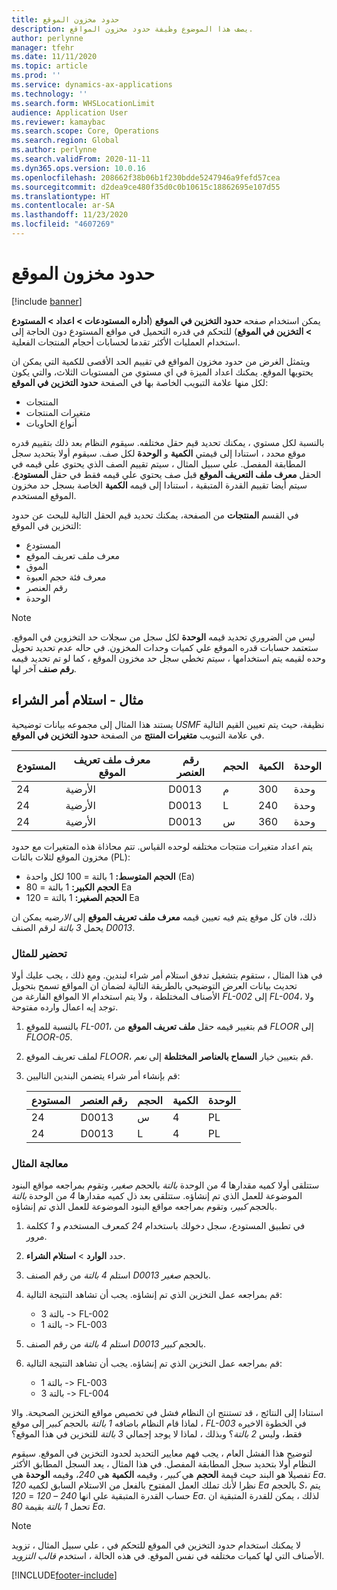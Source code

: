 ```yaml
---
title: حدود مخزون الموقع
description: يصف هذا الموضوع وظيفة حدود مخزون المواقع.
author: perlynne
manager: tfehr
ms.date: 11/11/2020
ms.topic: article
ms.prod: ''
ms.service: dynamics-ax-applications
ms.technology: ''
ms.search.form: WHSLocationLimit
audience: Application User
ms.reviewer: kamaybac
ms.search.scope: Core, Operations
ms.search.region: Global
ms.author: perlynne
ms.search.validFrom: 2020-11-11
ms.dyn365.ops.version: 10.0.16
ms.openlocfilehash: 208662f38b06b1f230bdde5247946a9fefd57cea
ms.sourcegitcommit: d2dea9ce480f35d0c0b10615c18862695e107d55
ms.translationtype: HT
ms.contentlocale: ar-SA
ms.lasthandoff: 11/23/2020
ms.locfileid: "4607269"
---
```

# <a name="location-stocking-limits"></a>حدود مخزون الموقع

[!include [banner](../includes/banner.md)]

يمكن استخدام صفحه **حدود التخزين في الموقع** (**أداره المستودعات \> اعداد \> المستودع \> التخزين في الموقع**) للتحكم في قدره التحميل في مواقع المستودع دون الحاجة إلى استخدام العمليات الأكثر تقدما لحسابات أحجام المنتجات الفعلية.

ويتمثل الغرض من حدود مخزون المواقع في تقييم الحد الأقصى للكمية التي يمكن ان يحتويها الموقع. يمكنك اعداد الميزة في اي مستوي من المستويات الثلاث، والتي يكون لكل منها علامة التبويب الخاصة بها في الصفحة **حدود التخزين في الموقع**:

- المنتجات
- متغيرات المنتجات
- أنواع الحاويات

بالنسبة لكل مستوي ، يمكنك تحديد قيم حقل مختلفه. سيقوم النظام بعد ذلك بتقييم قدره موقع محدد ، استنادا إلى قيمتي **الكمية** و **الوحدة** لكل صف. سيقوم أولا بتحديد سجل المطابقة المفصل. علي سبيل المثال ، سيتم تقييم الصف الذي يحتوي علي قيمه في الحقل **معرف ملف التعريف الموقع** قبل صف يحتوي علي قيمه فقط في حقل **المستودع**. سيتم أيضا تقييم القدرة المتبقية ، استنادا إلى قيمه **الكمية** الخاصة بسجل حد مخزون الموقع المستخدم.

في القسم **المنتجات** من الصفحة، يمكنك تحديد قيم الحقل التالية للبحث عن حدود التخزين في الموقع:

- المستودع
- معرف ملف تعريف الموقع
-  الموق
- معرف فئة حجم العبوة
- رقم العنصر
- الوحدة

> [!NOTE]
> ليس من الضروري تحديد قيمه **الوحدة** لكل سجل من سجلات حد التخزوين في الموقع. ستعتمد حسابات قدره الموقع علي كميات وحدات المخزون. في حاله عدم تحديد تحويل وحده لقيمه يتم استخدامها ، سيتم تخطي سجل حد مخزون الموقع ، كما لو تم تحديد قيمه **رقم صنف** آخر لها.

## <a name="example--purchase-order-receiving"></a>مثال - استلام أمر الشراء

يستند هذا المثال إلى مجموعه بيانات توضيحية *USMF* نظيفة، حيث يتم تعيين القيم التالية في علامة التبويب **متغيرات المنتج** من الصفحة **حدود التخزين في الموقع**.

| المستودع | معرف ملف تعريف الموقع | رقم العنصر | الحجم | الكمية | الوحدة |
|-----------|---------------------|-------------|------|----------|------|
| 24        | الأرضية               | D0013       | ‏‫م‬    | 300      | وحدة   |
| 24        | الأرضية               | D0013       | L    | 240      | وحدة   |
| 24        | الأرضية               | D0013       | س    | 360      | وحدة   |

يتم اعداد متغيرات منتجات مختلفه لوحده القياس. تتم محاذاة هذه المتغيرات مع حدود مخزون الموقع لثلاث بالتات (PL):

- **الحجم المتوسط:** 1 بالتة = 100 لكل واحدة (Ea)
- **الحجم الكبير:** 1 بالتة = 80 Ea
- **الحجم الصغير:** 1 بالتة = 120 Ea

ذلك، فان كل موقع يتم فيه تعيين قيمه **معرف ملف تعريف الموقع** إلى *الارضيه* يمكن ان يحمل *3* *بالتة* لرقم الصنف *D0013*.

### <a name="prepare-for-the-example"></a>تحضير للمثال

في هذا المثال ، ستقوم بتشغيل تدفق استلام أمر شراء لبندين. ومع ذلك ، يجب عليك أولا تحديث بيانات العرض التوضيحي بالطريقة التالية لضمان ان المواقع تسمح بتحويل الأصناف المختلطة ، ولا يتم استخدام الا المواقع الفارغة من *FL-002* إلى *FL-004*، ولا توجد إيه اعمال وارده مفتوحة.

1. بالنسبة للموقع *FL-001*، قم بتغيير قيمه حقل **ملف تعريف الموقع** من *FLOOR* إلى *FLOOR-05*.
1. لملف تعريف الموقع *FLOOR*، قم بتعيين خيار **السماح بالعناصر المختلطة** إلى *نعم*.
1. قم بإنشاء أمر شراء يتضمن البندين التاليين:

    | المستودع | رقم العنصر | الحجم | الكمية | الوحدة |
    |-----------|-------------|------|----------|------|
    | 24        | D0013       | س    | 4        | PL   |
    | 24        | D0013       | L    | 4        | PL   |

### <a name="process-the-example"></a>معالجة المثال

ستتلقى أولا كميه مقدارها *4* من الوحدة *بالتة* بالحجم *صغير*، وتقوم بمراجعه مواقع البنود الموضوعة للعمل الذي تم إنشاؤه. ستتلقى بعد ذل كميه مقدارها *4* من الوحدة *بالتة* بالحجم *كبير*، وتقوم بمراجعه مواقع البنود الموضوعة للعمل الذي تم إنشاؤه.

1. في تطبيق المستودع، سجل دخولك باستخدام *24* كمعرف المستخدم و *1* ككلمة مرور.
1. حدد **الوارد** \> **استلام الشراء**.
1. استلم *4* *بالتة* من رقم الصنف *D0013* بالحجم *صغير*.
1. قم بمراجعه عمل التخزين الذي تم إنشاؤه. يجب أن تشاهد النتيجة التالية:

    - 3 بالتة -\> FL-002
    - 1 بالتة -\> FL-003

1. استلم *4* *بالتة* من رقم الصنف *D0013* بالحجم *كبير*.
1. قم بمراجعه عمل التخزين الذي تم إنشاؤه. يجب أن تشاهد النتيجة التالية:

    - 1 بالتة -\> FL-003
    - 3 بالتة -\> FL-004

استنادا إلى النتائج ، قد تستنتج ان النظام فشل في تخصيص مواقع التخزين الصحيحة. والا ، لماذا قام النظام باضافه *1* *بالتة* بالحجم *كبير* إلى موقع *FL-003* في الخطوة الاخيره فقط، وليس *2* *بالتة*؟ وبذلك ، لماذا لا يوجد إجمالي *3* *بالتة* للتخزين في هذا الموقع؟

لتوضيح هذا الفشل العام ، يجب فهم معايير التحديد لحدود التخزين في الموقع. سيقوم النظام أولا بتحديد سجل المطابقة المفصل. في هذا المثال ، يعد السجل المطابق الأكثر تفصيلا هو البند حيث قيمة **الحجم** هي *كبير* ، وقيمه **الكمية** هي *240*، وقيمه **الوحدة** هي *Ea*. نظرا لأنك تملك العمل المفتوح بالفعل من الاستلام السابق لكميه *120* *Ea* بالحجم *S*، يتم حساب القدرة المتبقية علي انها *240* – *120* = *120* *Ea*. لذلك ، يمكن للقدرة المتبقية ان تحمل *1* *بالتة* بقيمة *80* *Ea*.

> [!NOTE]
> لا يمكنك استخدام حدود التخزين في الموقع للتحكم في ، علي سبيل المثال ، تزويد الأصناف التي لها كميات مختلفه في نفس الموقع. في هذه الحالة ، استخدم *قالب التزويد*.


[!INCLUDE[footer-include](../../includes/footer-banner.md)]